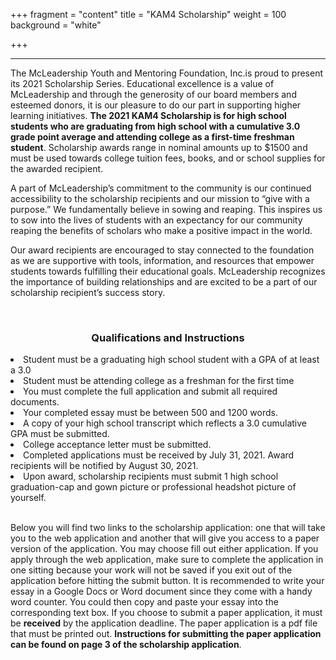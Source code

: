 +++
fragment = "content"
title = "KAM4 Scholarship"
weight = 100
background = "white"

+++

***

The McLeadership Youth and Mentoring Foundation, Inc.is proud to present its 2021 Scholarship Series. Educational excellence is a value of McLeadership and through the generosity of our board members and esteemed donors, it is our pleasure to do our part in supporting higher learning initiatives. <b>The 2021 KAM4 Scholarship is for high school students who are graduating from high school with a cumulative 3.0 grade point average and attending college as a first-time freshman student</b>. Scholarship awards range in nominal amounts up to $1500 and must be used towards college tuition fees, books, and or school supplies for the awarded recipient.

A part of McLeadership’s commitment to the community is our continued accessibility to the scholarship recipients and our mission to “give with a purpose.” We fundamentally believe in sowing and reaping. This inspires us to sow into the lives of students with an expectancy for our community reaping the benefits of scholars who make a positive impact in the world.

Our award recipients are encouraged to stay connected to the foundation as we are supportive with tools, information, and resources that empower students towards fulfilling their educational goals. McLeadership recognizes the importance of building relationships and are excited to be a part of our scholarship recipient’s success story.

<br>

<h3><center>Qualifications and Instructions</center></h3>


<u1>
    <li>Student must be a graduating high school student with a GPA of at least a 3.0</li>
    <li>Student must be attending college as a freshman for the first time</li>
    <li>You must complete the full application and submit all required documents.</li>
    <li>Your completed essay must be between 500 and 1200 words.</li>
    <li>A copy of your high school transcript which reflects a 3.0 cumulative GPA must be submitted.</li>
    <li>College acceptance letter must be submitted.</li>
    <li>Completed applications must be received by July 31, 2021. Award recipients will be notified by August 30, 2021.</li>
    <li>Upon award, scholarship recipients must submit 1 high school graduation-cap and gown picture or professional headshot picture of yourself.
</u1>

<br>
<br>

Below you will find two links to the scholarship application: one that will take you to the web application and another that will give you access to a paper version of the application. You may choose fill out either application. If you apply through the web application, make sure to complete the application in one sitting because your work will not be saved if you exit out of the application before hitting the submit button. It is recommended to write your essay in a Google Docs or Word document since they come with a handy word counter. You could then copy and paste your essay into the corresponding text box. If you choose to submit a paper application, it must be <b>received</b> by the application deadline. The paper application is a pdf file that must be printed out. <b>Instructions for submitting the paper application can be found on page 3 of the scholarship application</b>. 